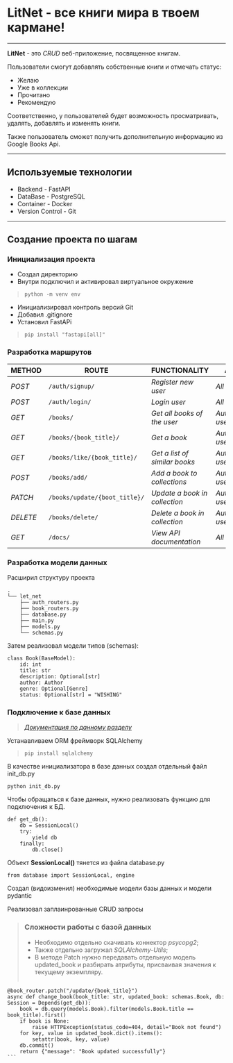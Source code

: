 # LitNet - все книги мира в твоем кармане!

---

**LitNet** - это *CRUD* веб-приложение, посвященное книгам. 

Пользователи смогут добавлять собственные книги и отмечать статус:
* Желаю
* Уже в коллекции
* Прочитано
* Рекомендую

Соответственно, у пользователей будет возможность просматривать, удалять, добавлять и изменять книги.

Также пользователь сможет получить дополнительную информацию из Google Books Api.

---

## Используемые технологии

* Backend - FastAPI
* DataBase - PostgreSQL
* Container - Docker
* Version Control - Git

---

## Создание проекта по шагам

### Инициализация проекта

* Создал директорию
* Внутри подключил и активировал виртуальное окружение
>`python -m venv env`
* Инициализировал контроль версий Git
* Добавил .gitignore
* Установил FastAPi 
>`pip install "fastapi[all]"`

### Разработка маршрутов

| METHOD   | ROUTE                             | FUNCTIONALITY                                 |ACCESS|
|----------|-----------------------------------|-----------------------------------------------| ------------ |
| *POST*   | ```/auth/signup/```               | _Register new user_                           |_All users_|
| *POST*   | ```/auth/login/```                | _Login user_                                  |_All users_|
| *GET*    | ```/books/```                     | _Get all books of the user_                   |_Authenticated users_|
| *GET*    | ```/books/{book_title}/```        | _Get a book_                                  |_Authenticated users_|
| *GET*    | ```/books/like/{book_title}/```   | _Get a list of similar books_                 |_Authenticated users_|
| *POST*   | ```/books/add/```                 | _Add a book to collections_                   |_Authenticated users_|
| *PATCH*  | ```/books/update/{boot_title}/``` | _Update a book in collection_                 |_Authenticated users_|
| *DELETE* | ```/books/delete/```    | _Delete a book in collection_                 |_Authenticated users_|
| *GET*    | ```/docs/```                      | _View API documentation_                      |_All users_|

### Разработка модели данных

Расширил структуру проекта

```
.
└── let_net
    ├── auth_routers.py
    ├── book_routers.py
    ├── database.py
    ├── main.py
    ├── models.py
    └── schemas.py
```

Затем реализовал модели типов (schemas):

```
class Book(BaseModel):
    id: int
    title: str
    description: Optional[str]
    author: Author
    genre: Optional[Genre]
    status: Optional[str] = "WISHING"
```

### Подключение к базе данных

>*[Документация по данному разделу](https://fastapi.tiangolo.com/ru/tutorial/sql-databases/)* 

Устанавливаем ORM фреймворк SQLAlchemy
>`pip install sqlalchemy`

В качестве инициализатора в базе данных создал отдельный файл init_db.py

`python init_db.py`

Чтобы обращаться к базе данных, нужно реализовать функцию для подключения к БД. 

```
def get_db():
    db = SessionLocal()
    try:
        yield db
    finally:
        db.close()
```

Объект **SessionLocal()** тянется из файла database.py 

`from database import SessionLocal, engine`

Создал (видоизменил) необходимые модели базы данных и модели pydantic

Реализовал заплаинрованные CRUD запросы

> ### Сложности работы с базой данных
> * Необходимо отдельно скачивать коннектор *psycopg2*;
> * Также отдельно загружал *SQLAlchemy-Utils*;
> * В методе Patch нужно передавать отдельную модель updated_book и разбирать атрибуты, присваивая значения к текущему экземпляру.
>   ```
    @book_router.patch("/update/{book_title}")
    async def change_book(book_title: str, updated_book: schemas.Book, db: Session = Depends(get_db)):
        book = db.query(models.Book).filter(models.Book.title == book_title).first()
        if book is None:
            raise HTTPException(status_code=404, detail="Book not found")
        for key, value in updated_book.dict().items():
            setattr(book, key, value)
        db.commit()
        return {"message": "Book updated successfully"}
    ```



